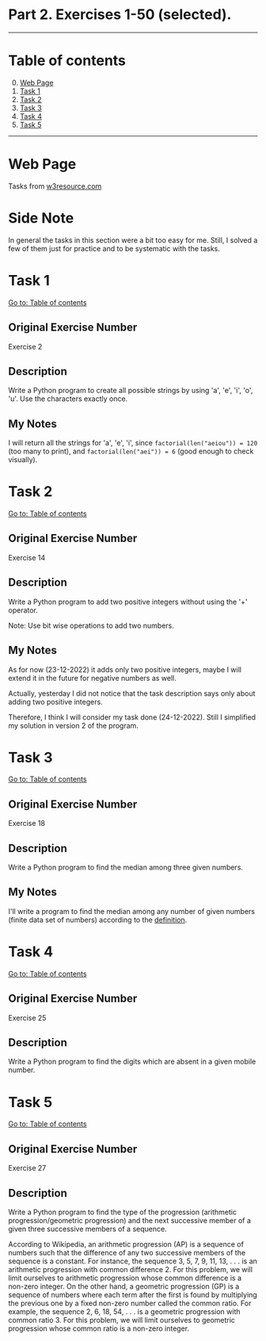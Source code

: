 # Part 2. Exercises 1-50 (selected).

---

# Table of contents

0. [Web Page](#web-page)
1. [Task 1](#task-1)
2. [Task 2](#task-2)
3. [Task 3](#task-3)
4. [Task 4](#task-4)
5. [Task 5](#task-5)

---

# Web Page

Tasks from [w3resource.com](https://www.w3resource.com/python-exercises/basic/)

# Side Note

In general the tasks in this section were a bit too easy for me. Still, I solved a few of them just for practice and to be systematic with the tasks.

# Task 1

[Go to: Table of contents](#table-of-contents)

## Original Exercise Number

Exercise 2

## Description

Write a Python program to create all possible strings by using 'a', 'e', 'i', 'o', 'u'. Use the characters exactly once.

## My Notes

I will return all the strings for 'a', 'e', 'i', since `factorial(len("aeiou")) = 120` (too many to print), and `factorial(len("aei")) = 6` (good enough to check visually).

# Task 2

[Go to: Table of contents](#table-of-contents)

## Original Exercise Number

Exercise 14

## Description

Write a Python program to add two positive integers without using the '+' operator.

Note: Use bit wise operations to add two numbers.

## My Notes

As for now (23-12-2022) it adds only two positive integers, maybe I will extend it in the future for negative numbers as well.

Actually, yesterday I did not notice that the task description says only about adding two positive integers.

Therefore, I think I will consider my task done (24-12-2022). Still I simplified my solution in version 2 of the program.

# Task 3

[Go to: Table of contents](#table-of-contents)

## Original Exercise Number

Exercise 18

## Description

Write a Python program to find the median among three given numbers.

## My Notes

I'll write a program to find the median among any number of given numbers (finite data set of numbers) according to the [definition](https://en.wikipedia.org/wiki/Median#Finite_data_set_of_numbers).

# Task 4

[Go to: Table of contents](#table-of-contents)

## Original Exercise Number

Exercise 25

## Description

Write a Python program to find the digits which are absent in a given mobile number.

# Task 5

[Go to: Table of contents](#table-of-contents)

## Original Exercise Number

Exercise 27

## Description

Write a Python program to find the type of the progression (arithmetic
progression/geometric progression) and the next successive member of a given
three successive members of a sequence.

According to Wikipedia, an arithmetic progression (AP) is a sequence of numbers
such that the difference of any two successive members of the sequence is a
constant. For instance, the sequence 3, 5, 7, 9, 11, 13, . . . is an arithmetic
progression with common difference 2. For this problem, we will limit ourselves
to arithmetic progression whose common difference is a non-zero integer.  On the
other hand, a geometric progression (GP) is a sequence of numbers where each
term after the first is found by multiplying the previous one by a fixed
non-zero number called the common ratio. For example, the sequence 2, 6, 18, 54,
. . . is a geometric progression with common ratio 3. For this problem, we will
limit ourselves to geometric progression whose common ratio is a non-zero
integer.
